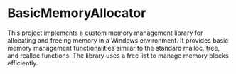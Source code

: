 # BasicMemoryAllocator
This project implements a custom memory management library for allocating and freeing memory in a Windows environment. It provides basic memory management functionalities similar to the standard malloc, free, and realloc functions. The library uses a free list to manage memory blocks efficiently.
